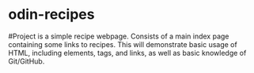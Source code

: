 # odin-recipes
#Project is a simple recipe webpage. Consists of a main index page containing some links to recipes. This will demonstrate basic usage of HTML, including elements, tags, and links, as well as basic knowledge of Git/GitHub.